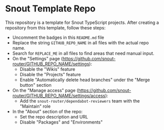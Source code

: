 <!-- REPLACE_ME -->
# Snout Template Repo

<!-- Uncomment this section

[![Current version][badge-version-image]][badge-version-link]
[![Bundle size][badge-bundle-image]][badge-bundle-link]
[![Build status][badge-build-image]][badge-build-link]
[![Test coverage][badge-coverage-image]][badge-coverage-link]

[badge-build-image]: https://img.shields.io/github/workflow/status/snout-router/GITHUB_REPO_NAME/CI?style=for-the-badge
[badge-build-link]: https://github.com/snout-router/GITHUB_REPO_NAME/actions/workflows/ci.yml
[badge-bundle-image]: https://img.shields.io/bundlephobia/minzip/@snout/GITHUB_REPO_NAME?style=for-the-badge
[badge-bundle-link]: https://bundlephobia.com/result?p=@snout/GITHUB_REPO_NAME
[badge-coverage-image]: https://img.shields.io/codecov/c/gh/snout-router/GITHUB_REPO_NAME?style=for-the-badge
[badge-coverage-link]: https://codecov.io/gh/snout-router/GITHUB_REPO_NAME
[badge-version-image]: https://img.shields.io/npm/v/@snout/GITHUB_REPO_NAME?label=%40snout%2FGITHUB_REPO_NAME&logo=npm&style=for-the-badge
[badge-version-link]: https://npmjs.com/package/@snout/GITHUB_REPO_NAME

-->

This repository is a template for Snout TypeScript projects. After creating a
repository from this template, follow these steps:

- Uncomment the badges in this `README.md` file
- Replace the string `GITHUB_REPO_NAME` in all files with the actual repo name.
- Search for `REPLACE_ME` in all files to find areas that need manual input.
- On the "Settings" page (https://github.com/snout-router/GITHUB_REPO_NAME/settings):
  - Disable the "Wikis" feature
  - Disable the "Projects" feature
  - Enable "Automatically delete head branches" under the "Merge button" section
- On the "Manage access" page (https://github.com/snout-router/GITHUB_REPO_NAME/settings/access):
  - Add the `snout-router/dependabot-reviewers` team with the "Maintain" role
- In the "About" section of the repo:
  - Set the repo description and URL
  - Disable "Packages" and "Environments"
